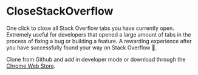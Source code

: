 # CloseStackOverflow

One click to close all Stack Overflow tabs you have currently open. Extremely useful for developers that opened a large amount of tabs in the process of fixing a bug or building a feature. A rewarding experience after you have successfully found your way on Stack Overflow 🥳.

Clone from Github and add in developer mode or download through the [Chrome Web Store](https://chrome.google.com/webstore/detail/close-all-stack-overflow/doiooledckdcghpcbgdfbbohekpgiokl?hl=nl&authuser=0).
